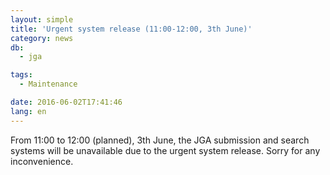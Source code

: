 ```yaml
---
layout: simple
title: 'Urgent system release (11:00-12:00, 3th June)'
category: news
db:
  - jga

tags:
  - Maintenance

date: 2016-06-02T17:41:46
lang: en
---
```


From 11:00 to 12:00 (planned), 3th June, the JGA submission and search systems will be unavailable due to the urgent system release. Sorry for any inconvenience.
